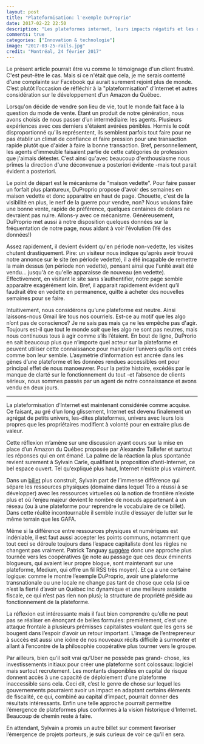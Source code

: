 ```yaml
---
layout: post
title: "Plateformisation: l'exemple DuProprio"
date: 2017-02-22 22:50
description: "Les plateformes internet, leurs impacts négatifs et les options pour s'en sortir"
comments: true
categories: ["Innovation & technologie"]
image: "2017-03-25-rails.jpg" 
credit: "Montréal, 24 février 2017"
---
```


Le présent article pourrait être vu comme le témoignage d'un client frustré. C'est peut-être le cas. Mais si ce n'était que cela, je me serais contenté d'une complainte sur Facebook qui aurait surement rejoint plus de monde. C’est plutôt l’occasion de réfléchir à la "plateformisation” d’Internet et autres considération sur le développement d’un Amazon du Québec.

Lorsqu'on décide de vendre son lieu de vie, tout le monde fait face à la question du mode de vente. Étant un produit de notre génération, nous avons choisis de nous passer d’un intermédiaire: les agents. Plusieurs expériences avec ces derniers s'étaient avérées pénibles. Hormis le coût disproportionné qu'ils représentent, ils semblent parfois tout faire pour ne pas établir un climat de confiance et faire pression pour une transaction rapide plutôt que d'aider à faire la bonne transaction. Bref, personnellement, les agents d'immeuble faisaient partie de cette catégories de profession que j'aimais détester. C’est ainsi qu'avec beaucoup d'enthousiasme nous prîmes la direction d'une déconvenue a posteriori évidente -mais tout parait évident a posteriori.

Le point de départ est le mécanisme de "maison vedette". Pour faire passer un forfait plus plantureux, DuProprio propose d'avoir des semaines en maison vedette et donc apparaitre en haut de page. Chouette, c'est de la visibilité en plus, le nerf de la guerre pour vendre, non? Nous voulons faire une bonne vente, rapide de préférence, quelques centaines de dollars ne devraient pas nuire. Allons-y avec ce mécanisme. Généreusement, DuProprio met aussi à notre disposition quelques données sur la fréquentation de notre page, nous aidant à voir l’évolution (Yé des données!)

Assez rapidement, il devient évident qu'en période non-vedette, les visites chutent drastiquement. Pire: un visiteur nous indique qu'après avoir trouvé notre annonce sur le site (en période vedette), il a été incapable de remettre la main dessus (en période non vedette), pensant ainsi que l'unité avait été vendu... jusqu'à ce qu'elle apparaisse de nouveau (en vedette). Effectivement, en visitant le site sans s’authentifier, notre page semble apparaitre exagérément loin. Bref, il apparait rapidement évident qu’il faudrait être en vedette en permanence, quitte à acheter des nouvelles semaines pour se faire. 

Intuitivement, nous considérons qu’une plateforme est neutre. Ainsi laissons-nous Gmail lire tous nos courriels. Est-ce au motif que les algo n’ont pas de conscience? Je ne sais pas mais ça ne les empêche pas d'agir. Toujours est-il que tout le monde *sait* que les algo ne sont pas neutres, mais nous continuous tous à agir comme s’ils l’étaient. En bout de ligne, DuProrio en sait beaucoup plus que n’importe quel acteur sur la plateforme et peuvent utiliser cette connaissance pour manipuler l’univers qu’ils ont créés comme bon leur semble. L’asymétrie d’information est ancrée dans les gènes d’une plateforme et les données rendues accessibles ont pour principal effet de nous manoeuvrer. Pour la petite histoire, excédés par le manque de clarté sur le fonctionnement du tout -et l’absence de clients sérieux, nous sommes passés par un agent de notre connaissance et avons vendu en deux jours.

---

La plateformisation d’Internet est maintenant considérée comme acquise. Ce faisant, au gré d’un long glissement, Internet est devenu finalement un agrégat de petits univers, les-dites plateformes, univers avec leurs lois propres que les propriétaires modifient à volonté pour en extraire plus de valeur.

Cette réflexion m’amène sur une discussion ayant cours sur la mise en place d’un Amazon du Québec proposée par Alexandre Taillefer et surtout les réponses qui en ont émané. La palme de la réaction la plus spontanée revient surement à Sylvain Carle, qualifiant la proposition d’anti-Internet, ce bel espace ouvert. Tel qu’expliqué plus haut, Internet n’existe plus vraiment.

Dans un [billet](https://medium.com/@froginthevalley/de-plates-formes-et-de-ressources-numériques-et-physiques-358f65e06177) plus construit, Sylvain part de l’immense différence qui sépare les ressources physiques (domaine dans lequel Téo a réussi à se développer) avec les ressources virtuelles où la notion de frontière n’existe plus et où l’enjeu majeur devient le nombre de noeuds appartenant à un réseau (ou à une plateforme pour reprendre le vocabulaire de ce billet). Dans cette réalité incontournable il semble inutile d’essayer de lutter sur le même terrain que les GAFA.

Même si la différence entre ressources physiques et numériques est indéniable, il est faut aussi accepter les points communs, notamment que tout ceci se déroule toujours dans l’espace capitaliste dont les règles ne changent pas vraiment. Patrick Tanguay [suggère](https://medium.com/@inevernu/taillefer-coop-d3dc73441c93#.yzg19tahy) donc une approche plus tournée vers les coopératives (je note au passage que ces deux éminents blogueurs, qui avaient leur propre blogue, sont maintenant sur une plateforme, Medium, qui offre un fil RSS très moyen). Et ça a une certaine logique: comme le montre l’exemple DuProprio, avoir une plateforme transnationale ou une locale ne change pas tant de chose que cela (si ce n’est la fierté d’avoir un Québec inc dynamique et une meilleure assiette fiscale, ce qui n’est pas rien non plus); la structure de propriété préside au fonctionnement de la plateforme.

La réflexion est intéressante mais il faut bien comprendre qu’elle ne peut pas se réaliser en énonçant de belles formules: premièrement, c’est une attaque frontale à plusieurs prémisses capitalistes voulant que les gens se bougent dans l’espoir d’avoir un retour important. L’image de l’entrepreneur à succès est aussi une icône de nos nouveaux récits difficile à surmonter et allant à l’encontre de la philosophie coopérative plus tourner vers le groupe. 

Par ailleurs, bien qu’il soit vrai qu’Uber ne possède pas grand- chose, les investissements initiaux pour créer une plateforme sont colossaux: logiciel mais surtout recrutement. Les montants disponibles en capital de risque donnent accès à une capacité de déploiement d’une plateforme inaccessible sans cela. Ceci dit, c’est le genre de chose sur lequel les gouvernements pourraient avoir un impact en adaptant certains éléments de fiscalité, ce qui, combiné au capital d’impact, pourrait donner des résultats intéressants. Enfin une telle approche pourrait permettre l’émergence de plateformes plus conformes à la vision historique d’Internet. Beaucoup de chemin reste à faire.

En attendant, Sylvain a promis un autre billet sur comment favoriser l’émergence de projets porteurs, je suis curieux de voir ce qu’il en sera. 